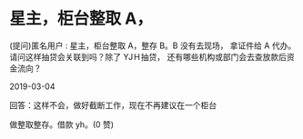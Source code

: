 # 星主，柜台整取 A，

(提问)匿名用户 : 星主，柜台整取 A，整存 B。B 没有去现场， 拿证件给 A 代办。请问这样抽贷会关联到吗？除了 YJＨ抽贷， 还有哪些机构或部门会去查放款后资金流向？

2019-03-04

回答：这样不会，做好截断工作，现在不再建议在一个柜台

做整取整存。借款 yh。(0 赞)